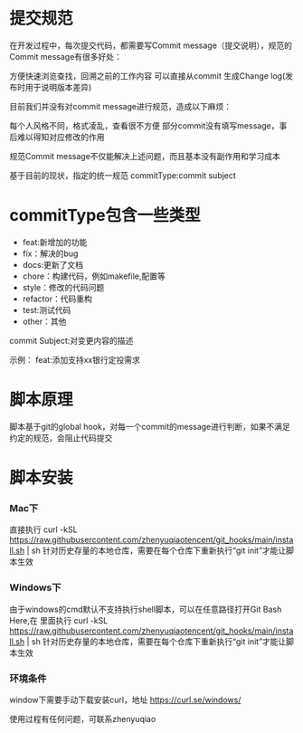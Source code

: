 # 提交规范

在开发过程中，每次提交代码，都需要写Commit message（提交说明），规范的Commit message有很多好处：

方便快速浏览查找，回溯之前的工作内容
可以直接从commit 生成Change log(发布时用于说明版本差异)

目前我们并没有对commit message进行规范，造成以下麻烦：

每个人风格不同，格式凌乱，查看很不方便
部分commit没有填写message，事后难以得知对应修改的作用

规范Commit message不仅能解决上述问题，而且基本没有副作用和学习成本

基于目前的现状，指定的统一规范 commitType:commit subject 

# commitType包含一些类型
* feat:新增加的功能
* fix：解决的bug
* docs:更新了文档
* chore：构建代码，例如makefile,配置等
* style：修改的代码问题
* refactor：代码重构
* test:测试代码
* other：其他

commit Subject:对变更内容的描述

示例： feat:添加支持xx银行定投需求

# 脚本原理
脚本基于git的global hook，对每一个commit的message进行判断，如果不满足约定的规范，会阻止代码提交

# 脚本安装
### Mac下
直接执行 curl -kSL https://raw.githubusercontent.com/zhenyuqiaotencent/git_hooks/main/install.sh | sh
针对历史存量的本地仓库，需要在每个仓库下重新执行“git init”才能让脚本生效

### Windows下
由于windows的cmd默认不支持执行shell脚本，可以在任意路径打开Git Bash Here,在
里面执行 curl -kSL https://raw.githubusercontent.com/zhenyuqiaotencent/git_hooks/main/install.sh | sh
针对历史存量的本地仓库，需要在每个仓库下重新执行“git init”才能让脚本生效

### 环境条件
window下需要手动下载安装curl，地址 https://curl.se/windows/ 

使用过程有任何问题，可联系zhenyuqiao
 
